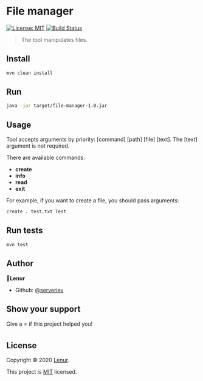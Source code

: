 # File manager
[![License: MIT](https://img.shields.io/badge/License-MIT-yellow.svg)](MIT)
[![Build Status](https://travis-ci.com/serveriev/file-manager.svg?branch=master)](https://travis-ci.com/serveriev/file-manager)

> The tool manipulates files.

## Install

```sh
mvn clean install
```

## Run

```sh
java -jar target/file-manager-1.0.jar
```

## Usage

Tool accepts arguments by priority: [command] [path] [file] [text]. The [text] argument is not required.

There are available commands:

* **create** 
* **info** 
* **read** 
* **exit** 

For example, if you want to create a file, you should pass arguments:
```sh
create . test.txt Test
```

## Run tests

```sh
mvn test
```

## Author

👤**Lenur**

* Github: [@serveriev](https://github.com/serveriev)

## Show your support

Give a ⭐️ if this project helped you!

## License

Copyright © 2020 [Lenur](https://github.com/serveriev).

This project is [MIT](MIT) licensed.
